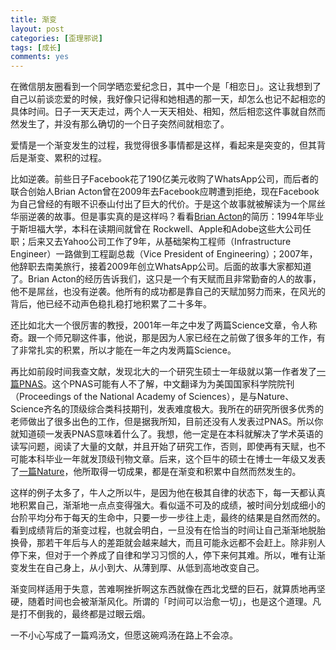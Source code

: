 ```yaml
---
title: 渐变
layout: post
categories: [歪理邪说]
tags: [成长]
comments: yes
---
```



在微信朋友圈看到一个同学晒恋爱纪念日，其中一个是「相恋日」。这让我想到了自己以前谈恋爱的时候，我好像只记得和她相遇的那一天，却怎么也记不起相恋的具体时间。日子一天天走过，两个人一天天相处、相知，然后相恋这件事就自然而然发生了，并没有那么确切的一个日子突然间就相恋了。 

爱情是一个渐变发生的过程，我觉得很多事情都是这样，看起来是突变的，但其背后是渐变、累积的过程。 

比如逆袭。前些日子Facebook花了190亿美元收购了WhatsApp公司，而后者的联合创始人Brian Acton曾在2009年去Facebook应聘遭到拒绝，现在Facebook为自己曾经的有眼不识泰山付出了巨大的代价。于是这个故事就被解读为一个屌丝华丽逆袭的故事。但是事实真的是这样吗？看看[Brian Acton](http://en.wikipedia.org/wiki/Brian_Acton)的简历：1994年毕业于斯坦福大学，本科在读期间就曾在 Rockwell、Apple和Adobe这些大公司任职；后来又去Yahoo公司工作了9年，从基础架构工程师（Infrastructure Engineer）一路做到工程副总裁（Vice President of Engineering）；2007年，他辞职去南美旅行，接着2009年创立WhatsApp公司。后面的故事大家都知道了。Brian Acton的经历告诉我们，这只是一个有天赋而且非常勤奋的人的故事，他不是屌丝，也没有逆袭。他所有的成功都是靠自己的天赋加努力而来，在风光的背后，他已经不动声色稳扎稳打地积累了二十多年。 

还比如北大一个很厉害的教授，2001年一年之中发了两篇Science文章，令人称奇。跟一个师兄聊这件事，他说，那是因为人家已经在之前做了很多年的工作，有了非常扎实的积累，所以才能在一年之内发两篇Science。 

再比如前段时间我查文献，发现北大的一个研究生硕士一年级就以第一作者发了[一篇PNAS](http://www.pnas.org/content/early/2011/01/05/1014425108)。这个PNAS可能有人不了解，中文翻译为为美国国家科学院院刊（Proceedings of the National Academy of Sciences），是与Nature、Science齐名的顶级综合类科技期刊，发表难度极大。我所在的研究所很多优秀的老师做出了很多出色的工作，但是据我所知，目前还没有人发表过PNAS。所以你就知道硕一发表PNAS意味着什么了。我想，他一定是在本科就解决了学术英语的读写问题，阅读了大量的文献，并且开始了研究工作，否则，即使再有天赋，也不可能本科毕业一年就发顶级刊物文章。后来，这个巨牛的硕士在博士一年级又发表了[一篇Nature](http://www.nature.com/nature/journal/v506/n7487/full/nature12915.html)，他所取得一切成果，都是在渐变和积累中自然而然发生的。 

这样的例子太多了，牛人之所以牛，是因为他在极其自律的状态下，每一天都认真地积累自己，渐渐地一点点变得强大。看似遥不可及的成绩，被时间分划成细小的台阶平均分布于每天的生命中，只要一步一步往上走，最终的结果是自然而然的。看到成绩背后的渐变过程，也就会明白，一旦没有在恰当的时间让自己渐渐地脱胎换骨，那若干年后与人的差距就会越来越大，而且可能永远都不会赶上。除非别人停下来，但对于一个养成了自律和学习习惯的人，停下来何其难。所以，唯有让渐变发生在自己身上，从小到大、从薄到厚、从低到高地改变自己。 

渐变同样适用于失意，苦难啊挫折啊这东西就像在西北戈壁的巨石，就算质地再坚硬，随着时间也会被渐渐风化。所谓的「时间可以治愈一切」，也是这个道理。凡是打不倒我的，最终都是过眼云烟。 

一不小心写成了一篇鸡汤文，但愿这碗鸡汤在路上不会凉。